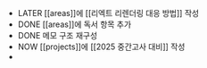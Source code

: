 - LATER [[areas]]에 [[리엑트 리렌더링 대응 방법]] 작성
- DONE [[areas]]에 독서 항목 추가
- DONE 메모 구조 재구성
- NOW [[projects]]에 [[2025 중간고사 대비]] 작성
-